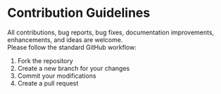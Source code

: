 # Contribution Guidelines  

All contributions, bug reports, bug fixes, documentation improvements, enhancements, and ideas are welcome.  
Please follow the standard GitHub workflow:  

1. Fork the repository  
2. Create a new branch for your changes  
3. Commit your modifications  
4. Create a pull request  
